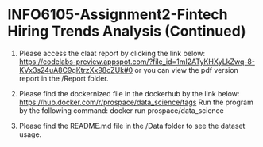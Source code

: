 # INFO6105-Assignment2-Fintech Hiring Trends Analysis (Continued)

1) Please access the claat report by clicking the link below:
https://codelabs-preview.appspot.com/?file_id=1mI2ATyKHXyLkZwq-8-KVx3s24uA8C9gKtrzXx98cZUk#0
or you can view the pdf version report in the /Report folder.

2) Please find the dockernized file in the dockerhub by the link below:
https://hub.docker.com/r/prospace/data_science/tags
Run the program by the following command:
docker run prospace/data_science

3) Please find the README.md file in the /Data folder to see the dataset usage.
